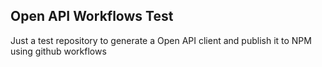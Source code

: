 ## Open API Workflows Test

Just a test repository to generate a Open API client and publish it to NPM using github workflows